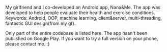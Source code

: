 My girlfriend and I co-developed an Android app, Nana&Me.
The app was developed to help people evaluate their health and exercise conditions. 
Keywords: Android, OOP, machine learning, client&server, multi-threading, fantastic GUI design(from my gf). 

Only part of the entire codebase is listed here. The app hasn't been published on Google Play. 
If you want to try a full version on your phone, please contact me. :) 

